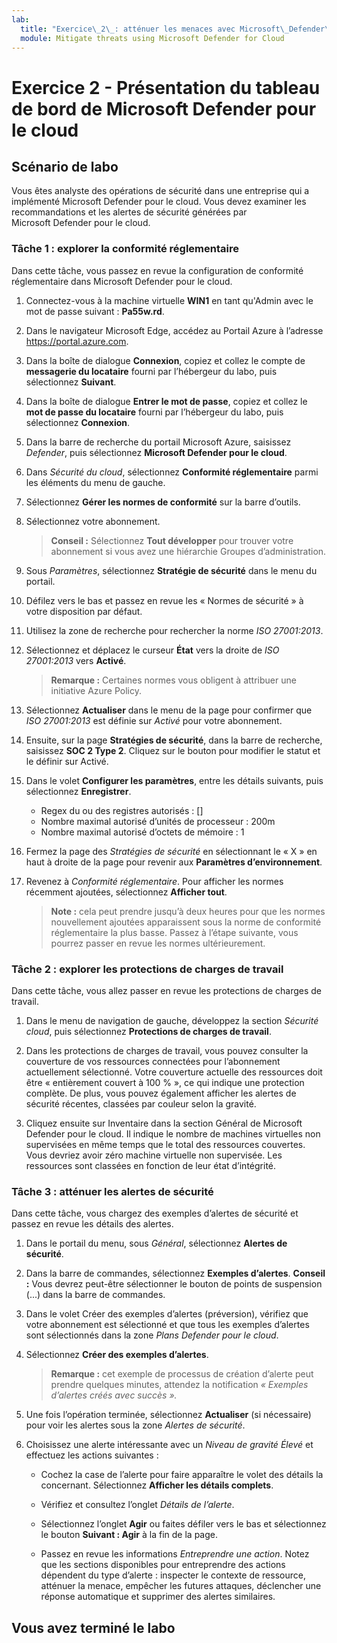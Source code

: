 ```yaml
---
lab:
  title: "Exercice\_2\_: atténuer les menaces avec Microsoft\_Defender\_pour\_le\_cloud"
  module: Mitigate threats using Microsoft Defender for Cloud
---
```


# Exercice 2 - Présentation du tableau de bord de Microsoft Defender pour le cloud

## Scénario de labo

Vous êtes analyste des opérations de sécurité dans une entreprise qui a implémenté Microsoft Defender pour le cloud. Vous devez examiner les recommandations et les alertes de sécurité générées par Microsoft Defender pour le cloud.

### Tâche 1 : explorer la conformité réglementaire

Dans cette tâche, vous passez en revue la configuration de conformité réglementaire dans Microsoft Defender pour le cloud.

1. Connectez-vous à la machine virtuelle **WIN1** en tant qu'Admin avec le mot de passe suivant : **Pa55w.rd**.  

1. Dans le navigateur Microsoft Edge, accédez au Portail Azure à l’adresse <https://portal.azure.com>.

1. Dans la boîte de dialogue **Connexion**, copiez et collez le compte de **messagerie du locataire** fourni par l’hébergeur du labo, puis sélectionnez **Suivant**.

1. Dans la boîte de dialogue **Entrer le mot de passe**, copiez et collez le **mot de passe du locataire** fourni par l’hébergeur du labo, puis sélectionnez **Connexion**.

1. Dans la barre de recherche du portail Microsoft Azure, saisissez *Defender*, puis sélectionnez **Microsoft Defender pour le cloud**.

1. Dans *Sécurité du cloud*, sélectionnez **Conformité réglementaire** parmi les éléments du menu de gauche.

1. Sélectionnez **Gérer les normes de conformité** sur la barre d’outils.

1. Sélectionnez votre abonnement.

    >**Conseil :** Sélectionnez **Tout développer** pour trouver votre abonnement si vous avez une hiérarchie Groupes d’administration.

1. Sous *Paramètres*, sélectionnez **Stratégie de sécurité** dans le menu du portail.

1. Défilez vers le bas et passez en revue les « Normes de sécurité » à votre disposition par défaut.

1. Utilisez la zone de recherche pour rechercher la norme *ISO 27001:2013*.

1. Sélectionnez et déplacez le curseur **État** vers la droite de *ISO 27001:2013* vers **Activé**.

    >**Remarque :** Certaines normes vous obligent à attribuer une initiative Azure Policy.

1. Sélectionnez **Actualiser** dans le menu de la page pour confirmer que *ISO 27001:2013* est définie sur *Activé* pour votre abonnement.

1. Ensuite, sur la page **Stratégies de sécurité**, dans la barre de recherche, saisissez **SOC 2 Type 2**. Cliquez sur le bouton pour modifier le statut et le définir sur Activé.

1. Dans le volet **Configurer les paramètres**, entre les détails suivants, puis sélectionnez **Enregistrer**.

     - Regex du ou des registres autorisés : []
     - Nombre maximal autorisé d’unités de processeur : 200m
     - Nombre maximal autorisé d’octets de mémoire : 1

1. Fermez la page des *Stratégies de sécurité* en sélectionnant le « X » en haut à droite de la page pour revenir aux **Paramètres d’environnement**.

1. Revenez à *Conformité réglementaire*. Pour afficher les normes récemment ajoutées, sélectionnez **Afficher tout**.

     >**Note :** cela peut prendre jusqu’à deux heures pour que les normes nouvellement ajoutées apparaissent sous la norme de conformité réglementaire la plus basse. Passez à l’étape suivante, vous pourrez passer en revue les normes ultérieurement.


### Tâche 2 : explorer les protections de charges de travail

Dans cette tâche, vous allez passer en revue les protections de charges de travail.  

1. Dans le menu de navigation de gauche, développez la section *Sécurité cloud*, puis sélectionnez **Protections de charges de travail**.

1. Dans les protections de charges de travail, vous pouvez consulter la couverture de vos ressources connectées pour l’abonnement actuellement sélectionné. Votre couverture actuelle des ressources doit être « entièrement couvert à 100 % », ce qui indique une protection complète. De plus, vous pouvez également afficher les alertes de sécurité récentes, classées par couleur selon la gravité.

1. Cliquez ensuite sur Inventaire dans la section Général de Microsoft Defender pour le cloud. Il indique le nombre de machines virtuelles non supervisées en même temps que le total des ressources couvertes. Vous devriez avoir zéro machine virtuelle non supervisée. Les ressources sont classées en fonction de leur état d’intégrité.

<!--- In this task, you'll review cloud security posture management.  The Secure Score information can take 24 hours to recalculate. It's recommended to do this task again in 24 hours.

1. Under *Cloud Security*, select **Security posture** from the left menu items.

1. The *Secure score* defaults to the *Azure environment*.

1. Under the *Environment* tab, select **View recommendations >** link.

1. Select **Add filter** and then select **Resource type**.

1. Select the **Machines - Azure Arc** checkbox and then select the **Apply** button.

    >**Note:** If you don't see **Machines - Azure Arc** listed, make sure you have completed Learning Path 3 - Lab 1 - Exercise 1 Task 4..

1. Select any recommendation where the status isn't *"Completed"*.

1. Review the recommendation and in the **Take action** tab scroll down to **Delegate** and select **Assign owner & set due date**.

1. In the **Create assignment** window, leave *Type* set to *Defender for Cloud* and expand the **Assignment details**.

1. In the `Set owner` *Email address* box, type in your admin email. **Hint:** You can copy it from the instructions in the *Resources* tab.

1. Explore the *Set remediation timeframe* and *Set email notifications* options and select **Create**.

    >**Note:** If you see the error *Failed to create requested assignments*, try again later.

1. Close the recommendation page by selecting the 'X' on the upper right of the window. --->

### Tâche 3 : atténuer les alertes de sécurité

Dans cette tâche, vous chargez des exemples d’alertes de sécurité et passez en revue les détails des alertes.

1. Dans le portail du menu, sous *Général*, sélectionnez **Alertes de sécurité**.

1. Dans la barre de commandes, sélectionnez **Exemples d’alertes**. **Conseil :** Vous devrez peut-être sélectionner le bouton de points de suspension (...) dans la barre de commandes.

1. Dans le volet Créer des exemples d’alertes (préversion), vérifiez que votre abonnement est sélectionné et que tous les exemples d’alertes sont sélectionnés dans la zone *Plans Defender pour le cloud*.

1. Sélectionnez **Créer des exemples d’alertes**.  

    >**Remarque :** cet exemple de processus de création d’alerte peut prendre quelques minutes, attendez la notification *« Exemples d’alertes créés avec succès ».*

1. Une fois l’opération terminée, sélectionnez **Actualiser** (si nécessaire) pour voir les alertes sous la zone *Alertes de sécurité*.

1. Choisissez une alerte intéressante avec un *Niveau de gravité* *Élevé* et effectuez les actions suivantes :

    - Cochez la case de l’alerte pour faire apparaître le volet des détails la concernant. Sélectionnez **Afficher les détails complets**.

    - Vérifiez et consultez l’onglet *Détails de l’alerte*.

    - Sélectionnez l’onglet **Agir** ou faites défiler vers le bas et sélectionnez le bouton **Suivant : Agir** à la fin de la page.

    - Passez en revue les informations *Entreprendre une action*. Notez que les sections disponibles pour entreprendre des actions dépendent du type d’alerte : inspecter le contexte de ressource, atténuer la menace, empêcher les futures attaques, déclencher une réponse automatique et supprimer des alertes similaires.

## Vous avez terminé le labo
